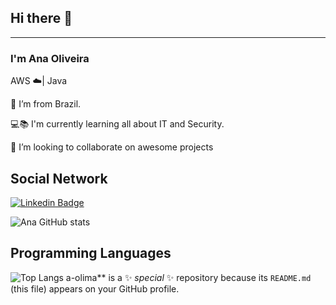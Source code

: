 ## Hi there 👋
____________________________
### I'm Ana Oliveira

AWS ☁️| Java



:house_with_garden: I’m from Brazil.

:computer::books: I'm currently learning all about IT and Security.

💞️ I’m looking to collaborate on awesome projects


## Social Network
[![Linkedin Badge](https://img.shields.io/badge/-LinkedIn-blue?style=flat-square&logo=Linkedin&logoColor=white&link=https://www.linkedin.com/in/ana-oliveira-lima/)](https://www.linkedin.com/in/ana-oliveira-lima/)



![Ana GitHub stats](https://github-readme-stats.vercel.app/api?username=ana-olima&show_icons=true&theme=transparent)


## Programming Languages

![Top Langs](https://github-readme-stats.vercel.app/api/top-langs/?username=ana-olima&langs_count=8)
a-olima** is a ✨ _special_ ✨ repository because its `README.md` (this file) appears on your GitHub profile.

